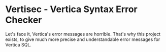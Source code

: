 # Vertisec - Vertica Syntax Error Checker
Let's face it, Vertica's error messages are horrible. That's why this project exists, to give much more precise and understandable error messages for Vertica SQL.
